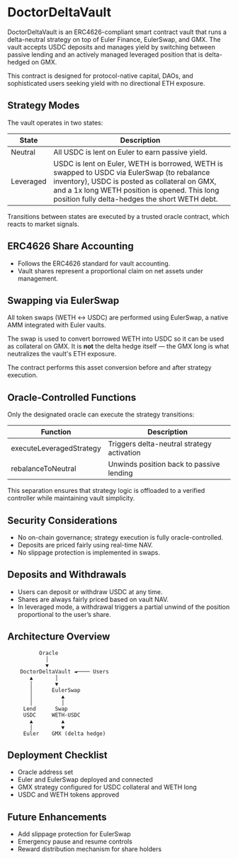 # DoctorDeltaVault

DoctorDeltaVault is an ERC4626-compliant smart contract vault that runs a delta-neutral strategy on top of Euler Finance, EulerSwap, and GMX. The vault accepts USDC deposits and manages yield by switching between passive lending and an actively managed leveraged position that is delta-hedged on GMX.

This contract is designed for protocol-native capital, DAOs, and sophisticated users seeking yield with no directional ETH exposure.

## Strategy Modes

The vault operates in two states:

| State     | Description                                                                                                                                                                                                                                     |
| --------- | ----------------------------------------------------------------------------------------------------------------------------------------------------------------------------------------------------------------------------------------------- |
| Neutral   | All USDC is lent on Euler to earn passive yield.                                                                                                                                                                                                |
| Leveraged | USDC is lent on Euler, WETH is borrowed, WETH is swapped to USDC via EulerSwap (to rebalance inventory), USDC is posted as collateral on GMX, and a 1x long WETH position is opened. This long position fully delta-hedges the short WETH debt. |

Transitions between states are executed by a trusted oracle contract, which reacts to market signals.

## ERC4626 Share Accounting

- Follows the ERC4626 standard for vault accounting.
- Vault shares represent a proportional claim on net assets under management.

## Swapping via EulerSwap

All token swaps (WETH ↔ USDC) are performed using EulerSwap, a native AMM integrated with Euler vaults.

The swap is used to convert borrowed WETH into USDC so it can be used as collateral on GMX. It is **not** the delta hedge itself — the GMX long is what neutralizes the vault's ETH exposure.

The contract performs this asset conversion before and after strategy execution.

## Oracle-Controlled Functions

Only the designated oracle can execute the strategy transitions:

| Function                 | Description                                |
| ------------------------ | ------------------------------------------ |
| executeLeveragedStrategy | Triggers delta-neutral strategy activation |
| rebalanceToNeutral       | Unwinds position back to passive lending   |

This separation ensures that strategy logic is offloaded to a verified controller while maintaining vault simplicity.

## Security Considerations

- No on-chain governance; strategy execution is fully oracle-controlled.
- Deposits are priced fairly using real-time NAV.
- No slippage protection is implemented in swaps.

## Deposits and Withdrawals

- Users can deposit or withdraw USDC at any time.
- Shares are always fairly priced based on vault NAV.
- In leveraged mode, a withdrawal triggers a partial unwind of the position proportional to the user’s share.

## Architecture Overview

```
          Oracle
            │
            ▼
    DoctorDeltaVault ◄──── Users
       ▲       │
       │       ▼
       │      EulerSwap
       │         ▲
       │         │
     Lend      Swap
     USDC     WETH-USDC
       ▲         ▲
       │         ▼
     Euler    GMX (delta hedge)
```

## Deployment Checklist

- Oracle address set
- Euler and EulerSwap deployed and connected
- GMX strategy configured for USDC collateral and WETH long
- USDC and WETH tokens approved

## Future Enhancements

- Add slippage protection for EulerSwap
- Emergency pause and resume controls
- Reward distribution mechanism for share holders
